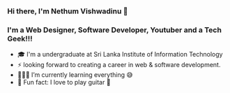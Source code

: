 ### Hi there, I'm Nethum Vishwadinu 👋

### I'm a Web Designer, Software Developer, Youtuber and a Tech Geek!!!

* 🎓 I'm a undergraduate at Sri Lanka Institute of Information Technology
* ⚡ looking forward to creating a career in web & software development.
* 👨🏻‍💻 I’m currently learning everything 😅
* 👣 Fun fact: I love to play guitar 🎸

